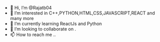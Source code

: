 - 👋 Hi, I’m @Rajatb04
- 👀 I’m interested in C++,PYTHON,HTML,CSS,JAVASCRIPT,REACT and many more
- 🌱 I’m currently learning ReactJs and Python
- 💞️ I’m looking to collaborate on .
- 📫 How to reach me ..

<!---
Rajatb04/Rajatb04 is a ✨ special ✨ repository because its `README.md` (this file) appears on your GitHub profile.
You can click the Preview link to take a look at your changes.
--->
